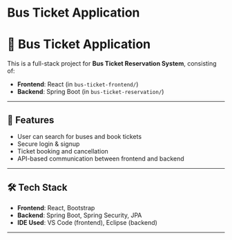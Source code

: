 # Bus Ticket Application
# 🎫 Bus Ticket Application

This is a full-stack project for **Bus Ticket Reservation System**, consisting of:

- **Frontend**: React (in `bus-ticket-frontend/`)
- **Backend**: Spring Boot (in `bus-ticket-reservation/`)

---

## 🚀 Features
- User can search for buses and book tickets
- Secure login & signup
- Ticket booking and cancellation
- API-based communication between frontend and backend

---

## 🛠️ Tech Stack
- **Frontend**: React, Bootstrap
- **Backend**: Spring Boot, Spring Security, JPA
- **IDE Used**: VS Code (frontend), Eclipse (backend)

---
